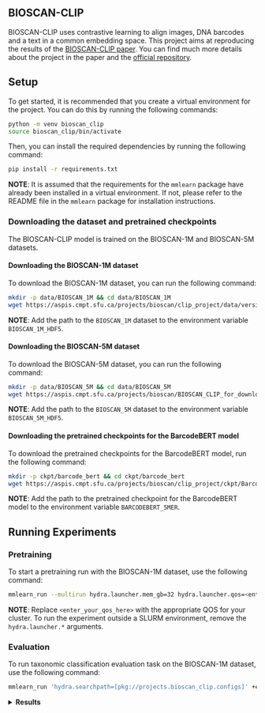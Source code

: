 ## BIOSCAN-CLIP
BIOSCAN-CLIP uses contrastive learning to align images, DNA barcodes and a text in a common embedding space. This project
aims at reproducing the results of the [BIOSCAN-CLIP paper](https://arxiv.org/pdf/2405.17537). You can find much more
details about the project in the paper and the [official repository](https://github.com/3dlg-hcvc/bioscan-clip).

## Setup
To get started, it is recommended that you create a virtual environment for the project. You can do this by running the
following commands:
```bash
python -m venv bioscan_clip
source bioscan_clip/bin/activate
```

Then, you can install the required dependencies by running the following command:
```bash
pip install -r requirements.txt
```
**NOTE**: It is assumed that the requirements for the `mmlearn` package have already been installed in a virtual environment.
If not, please refer to the README file in the `mmlearn` package for installation instructions.

### Downloading the dataset and pretrained checkpoints
The BIOSCAN-CLIP model is trained on the BIOSCAN-1M and BIOSCAN-5M datasets.

#### Downloading the BIOSCAN-1M dataset
To download the BIOSCAN-1M dataset, you can run the following command:
```bash
mkdir -p data/BIOSCAN_1M && cd data/BIOSCAN_1M
wget https://aspis.cmpt.sfu.ca/projects/bioscan/clip_project/data/version_0.2.1/BioScan_data_in_splits.hdf5
```
**NOTE**: Add the path to the `BIOSCAN_1M` dataset to the environment variable `BIOSCAN_1M_HDF5`.

#### Downloading the BIOSCAN-5M dataset
To download the BIOSCAN-5M dataset, you can run the following command:
```bash
mkdir -p data/BIOSCAN_5M && cd data/BIOSCAN_5M
wget https://aspis.cmpt.sfu.ca/projects/bioscan/BIOSCAN_CLIP_for_downloading/BIOSCAN_5M.hdf5
```
**NOTE**: Add the path to the `BIOSCAN_5M` dataset to the environment variable `BIOSCAN_5M_HDF5`.

#### Downloading the pretrained checkpoints for the BarcodeBERT model
To download the pretrained checkpoints for the BarcodeBERT model, run the following command:
```bash
mkdir -p ckpt/barcode_bert && cd ckpt/barcode_bert
wget https://aspis.cmpt.sfu.ca/projects/bioscan/clip_project/ckpt/BarcodeBERT/model_41.pth
```
**NOTE**: Add the path to the pretrained checkpoint for the BarcodeBERT model to the environment variable `BARCODEBERT_5MER`.


## Running Experiments
### Pretraining
To start a pretraining run with the BIOSCAN-1M dataset, use the following command:

```bash
mmlearn_run --multirun hydra.launcher.mem_gb=32 hydra.launcher.qos=<enter_your_qos_here> hydra.launcher.partition=a40 hydra.launcher.gres=gpu:2 hydra.launcher.cpus_per_task=8 hydra.launcher.tasks_per_node=2 hydra.launcher.nodes=1 hydra.launcher.stderr_to_stdout=true hydra.launcher.timeout_min=1440 '+hydra.launcher.additional_parameters={export: ALL}' 'hydra.searchpath=[pkg://projects.bioscan_clip.configs]' +experiment=bioscan_1m experiment_name=bioscan1m_rgb_text_dna_test
```
**NOTE**: Replace `<enter_your_qos_here>` with the appropriate QOS for your cluster. To run the experiment outside a SLURM
environment, remove the `hydra.launcher.*` arguments.

### Evaluation
To run taxonomic classification evaluation task on the BIOSCAN-1M dataset, use the following command:
```bash
mmlearn_run 'hydra.searchpath=[pkg://projects.bioscan_clip.configs]' +experiment=bioscan_1m experiment_name=bioscan1m_eval job_type=eval resume_from_checkpoint=<path_to_checkpoint> strict_loading=false trainer.devices=1
```

<details>
<summary><b>Results</b></summary>

We ran two different variations of the pretraining experiment. The first variation applies LoRA only to the query and value
embeddings. The second variation applies LoRA to both the query, key and value embeddings. For each variation, we ran the
experiment with 5 different random seeds (0, 42, 1337, 1 and 1234). The table below shows the results of the taxonomic
classification evaluation task on the BIOSCAN-1M dataset, comparing the original results from the paper with the average
results we obtained from our experiments.

| Taxonomy | Micro top-1 accuracy (Seen) | Micro top-1 accuracy (Unseen) | Macro top-1 accuracy (Seen) | Macro top-1 accuracy (Unseen) |
|---|---|---|---|---|
| Order | 98.7 / 99.3 (+0.6) / 99.4 (+0.7) | 97.6 / 98.3 (+0.7) / 98.3 (+0.7) | 98.3 / 94.6 (-3.7) / 92.6 (-5.7) | 58.8 / 68.3 (+9.5) / 69.1 (+10.3) |
| Family | 84.6 / 90.0 (+5.4) / 89.9 (+5.3) | 79.0 / 81.8 (+2.8) / 81.5 (+2.5) | 56.3 / 75.4 (+19.1) / 76.5 (+20.2) | 35.2 / 40.6 (+5.4) / 40.3 (+5.1) |
| Genus | 58.5 / 67.6 (+9.1) / 68.4 (+9.9) | 43.5 / 48.6 (+5.1) / 48.6 (+5.1) | 30.1 / 44.0 (+13.9) / 45.6 (+15.5) | 11.7 / 15.5 (+3.8) / 15.7 (+4.0) |
| Species | 42.0 / 49.1 (+7.1) / 50.1 (+8.1) | 30.1 / 28.7 (-1.4) / 28.2 (-1.9) | 17.4 / 27.8 (+10.4) / 29.5 (+12.1) | 3.9 / 5.1 (+1.2) / 5.2 (+1.3) |

There are 3 values for each metric in the table. The first value is the original result from the paper. The second value is the
average result we obtained from running the experiment with LoRA applied only to the query and value embeddings. The third value is
the average result we obtained from running the experiment with LoRA applied to both the query, key and value embeddings.

</details>
